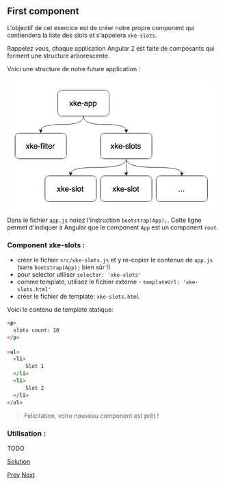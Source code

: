 ## First component

L'objectif de cet exercice est de créer notre propre component qui contiendera la liste des slots et s'appelera `xke-slots`.

Rappelez vous, chaque application Angular 2 est faite de composants qui forment une structure arborescente.

Voici une structure de notre future application :

![Components Tree](img/components-tree.png)
 
Dans le fichier `app.js` notez l'instruction `bootstrap(App);`. 
Cette ligne permet d'indiquer à Angular que le component `App` est un component `root`.  

### Component xke-slots :

- créer le fichier `src/xke-slots.js` et y re-copier le contenue de `app.js` (sans `bootstrap(App);` bien sûr !)   
- pour selector utiliser `selector: 'xke-slots'`
- comme template, utilisez le fichier externe - `templateUrl: 'xke-slots.html'`
- créer le fichier de template: `xke-slots.html`

Voici le contenu de template statique:

```html
<p>
  slots count: 10
</p>

<ul>
  <li>
      Slot 1
  </li>
  <li>
      Slot 2
  </li>
</ul>
```
  
> Felicitation, votre nouveau component est prêt !

### Utilisation :
TODO

  
[Solution](first-component-solution.md)

[Prev](data-binding.md) [Next](exo3.md)
